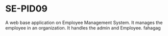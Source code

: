 # SE-PID09
A web base application on Employee Management System. It manages the employee in an organization. It handles the admin and Employee. fahagag
